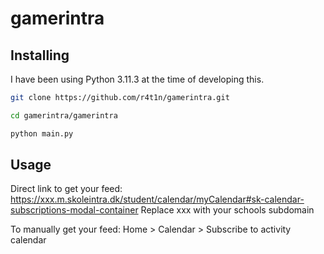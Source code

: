 # gamerintra

## Installing

I have been using Python 3.11.3 at the time of developing this.

```sh
git clone https://github.com/r4t1n/gamerintra.git
```

```sh
cd gamerintra/gamerintra
```

```sh
python main.py
```

## Usage

Direct link to get your feed: https://xxx.m.skoleintra.dk/student/calendar/myCalendar#sk-calendar-subscriptions-modal-container
Replace xxx with your schools subdomain

To manually get your feed: Home > Calendar > Subscribe to activity calendar
